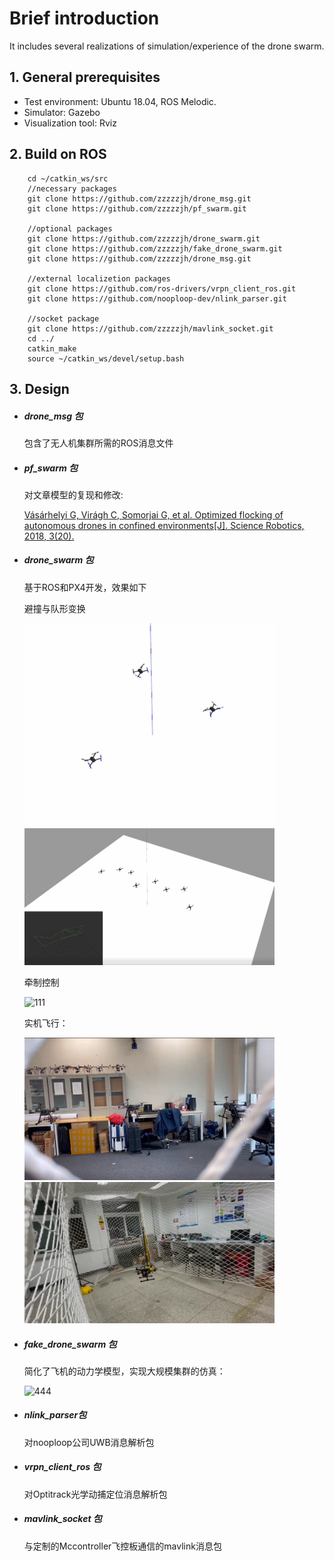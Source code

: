 

# Brief introduction

It includes several realizations of simulation/experience of the drone swarm.

## 1. General prerequisites

- Test environment: Ubuntu 18.04, ROS Melodic.
- Simulator: Gazebo
- Visualization tool: Rviz

## 2. Build on ROS

```
    cd ~/catkin_ws/src
    //necessary packages
    git clone https://github.com/zzzzzjh/drone_msg.git
    git clone https://github.com/zzzzzjh/pf_swarm.git
    
    //optional packages
    git clone https://github.com/zzzzzjh/drone_swarm.git
    git clone https://github.com/zzzzzjh/fake_drone_swarm.git
    git clone https://github.com/zzzzzjh/drone_msg.git
    
    //external localizetion packages
    git clone https://github.com/ros-drivers/vrpn_client_ros.git
    git clone https://github.com/nooploop-dev/nlink_parser.git
    
    //socket package
    git clone https://github.com/zzzzzjh/mavlink_socket.git
    cd ../
    catkin_make
    source ~/catkin_ws/devel/setup.bash
```

## 3. Design

- ##### drone_msg 包

  包含了无人机集群所需的ROS消息文件

- ##### pf_swarm 包

  对文章模型的复现和修改:

  [Vásárhelyi G, Virágh C, Somorjai G, et al. Optimized flocking of autonomous drones in confined environments[J]. Science Robotics, 2018, 3(20).](https://www.science.org/doi/10.1126/scirobotics.aat3536)

- ##### drone_swarm 包

  基于ROS和PX4开发，效果如下

  避撞与队形变换

  <img src=".\vedio\222.gif" alt="222" width="400;" /><img src=".\vedio\333.gif" alt="333" width="400;" />

  

  牵制控制

  ![111](https://github.com/zzzzzjh/Documents/blob/master/vedio/111.gif)

  

  实机飞行：

  <img src=".\images\506b7ce191ec159366f11ca56db7376.png" width="400;" /><img src=".\images\d5b22ed8e8334c72ebd951717aa0a90.png" alt="d5b22ed8e8334c72ebd951717aa0a90" width="400;" />

- ##### fake_drone_swarm 包

  简化了飞机的动力学模型，实现大规模集群的仿真：

  ![444](https://github.com/zzzzzjh/Documents/blob/master/vedio/444.gif)

- #####  nlink_parser包   

  对nooploop公司UWB消息解析包

- ##### vrpn_client_ros 包

  对Optitrack光学动捕定位消息解析包

- ##### mavlink_socket 包

  与定制的Mccontroller飞控板通信的mavlink消息包
